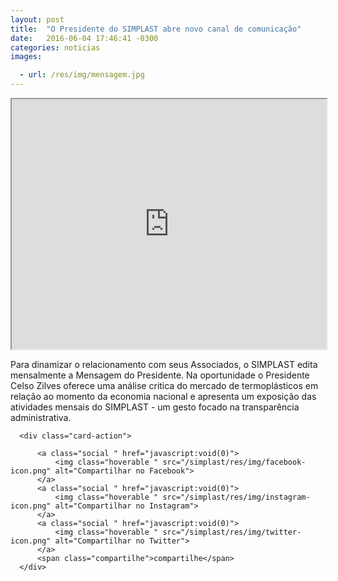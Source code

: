 ```yaml
---
layout: post
title:  "O Presidente do SIMPLAST abre novo canal de comunicação"
date:   2016-06-04 17:46:41 -0300
categories: noticias
images:

  - url: /res/img/mensagem.jpg
---
```


<iframe src="https://drive.google.com/file/d/0BxHPpvzQuzbDNVpJLVZfc050UzA/preview?aautoplay=1" width="100%" height="400px" ></iframe>

Para dinamizar o relacionamento com seus Associados, o SIMPLAST edita mensalmente a Mensagem do Presidente. Na oportunidade o Presidente Celso Zilves oferece uma análise critica do mercado de termoplásticos em relação ao momento da economia nacional e apresenta um exposição das atividades mensais do SIMPLAST - um gesto focado na transparência administrativa.
<div class="col s12 m12 l12 eventos">
  <div class="card hoverables">

      <div class="card-action">

          <a class="social " href="javascript:void(0)">
              <img class="hoverable " src="/simplast/res/img/facebook-icon.png" alt="Compartilhar no Facebook">
          </a>
          <a class="social " href="javascript:void(0)">
              <img class="hoverable " src="/simplast/res/img/instagram-icon.png" alt="Compartilhar no Instagram">
          </a>
          <a class="social " href="javascript:void(0)">
              <img class="hoverable " src="/simplast/res/img/twitter-icon.png" alt="Compartilhar no Twitter">
          </a>
          <span class="compartilhe">compartilhe</span>
      </div>
  </div>
</div>
